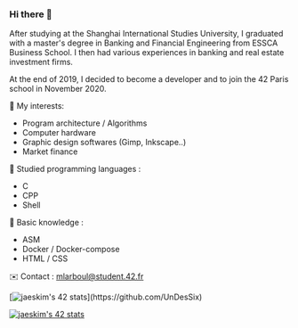 ### Hi there 👋

After studying at the Shanghai International Studies University, I graduated with a master's degree in Banking and Financial Engineering from ESSCA Business School.
I then had various experiences in banking and real estate investment firms.

At the end of 2019, I decided to become a developer and to join the 42 Paris school in November 2020.

🧐 My interests: 
- Program architecture / Algorithms
- Computer hardware
- Graphic design softwares (Gimp, Inkscape..)
- Market finance

🧠 Studied programming languages : 
- C
- CPP
- Shell

🌱 Basic knowledge :
- ASM
- Docker / Docker-compose
- HTML / CSS

✉️ Contact :
mlarboul@student.42.fr

[![jaeskim's 42 stats](https://badge42.herokuapp.com/api/stats/mlarboul?)](https://github.com/UnDesSix)

[![jaeskim's 42 stats](https://badge42.herokuapp.com/api/stats/mlarboul?cursus=C%20Piscine)](https://github.com/UnDesSix)
